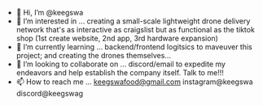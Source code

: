 - 👋 Hi, I’m @keegswa
- 👀 I’m interested in ... creating a small-scale lightweight drone delivery network that's as interactive as craigslist but as functional as the tiktok shop (1st create website, 2nd app, 3rd hardware expansion)
- 🌱 I’m currently learning ... backend/frontend logitsics to maveuver this project; and creating the drones themselves...
- 💞️ I’m looking to collaborate on ... discord/email to expedite my endeavors and help establish the company itself. Talk to me!!!
- 📫 How to reach me ... keegswafood@gmail.com instagram@keegswa discord@keegswag

<!---
keegswa/keegswa is a ✨ special ✨ repository because its `README.md` (this file) appears on your GitHub profile.
You can click the Preview link to take a look at your changes.
--->

